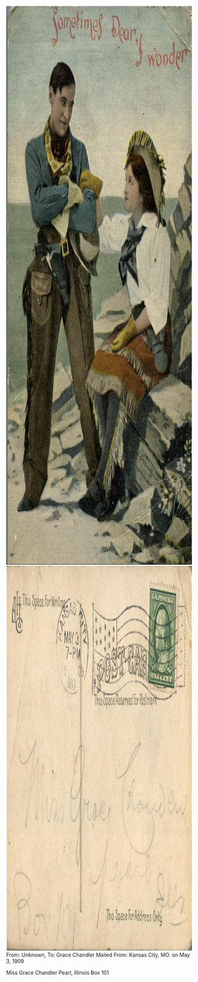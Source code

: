 <html><body><a href="/wp-content/uploads/2014/05/postcard-2014-20140507_19123394_0232.jpg"><img class="alignnone size-full wp-image-648" src="/wp-content/uploads/2014/05/postcard-2014-20140507_19123394_0232.jpg" alt="postcard-2014-20140507_19123394_0232" width="1045" height="1510"></a> <a href="/wp-content/uploads/2014/05/postcard-2014-20140507_19124125_0233.jpg"><img class="alignnone size-full wp-image-649" src="/wp-content/uploads/2014/05/postcard-2014-20140507_19124125_0233.jpg" alt="postcard-2014-20140507_19124125_0233" width="1533" height="1040"></a>From: Unknown, To: Grace Chandler
Mailed From: Kansas City, MO. on May 3, 1909

Miss Grace Chandler
Pearl, Illinois
Box 101

 </body></html>